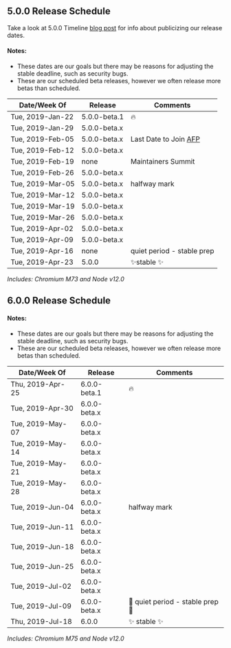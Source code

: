 ## 5.0.0 Release Schedule
Take a look at 5.0.0 Timeline [blog post](https://electronjs.org/blog/electron-5-0-timeline) for info about publicizing our release dates.
#### Notes:
- These dates are our goals but there may be reasons for adjusting the stable deadline, such as security bugs.
- These are our scheduled beta releases, however we often release more betas than scheduled.

| Date/Week Of    | Release      | Comments       |
| --------------- | ------------ | -------------- |
| Tue, 2019-Jan-22 | 5.0.0-beta.1 |🔥 |
| Tue, 2019-Jan-29 | 5.0.0-beta.x ||
| Tue, 2019-Feb-05 | 5.0.0-beta.x |Last Date to Join [AFP](https://electronjs.org/blog/app-feedback-program)|
| Tue, 2019-Feb-12 | 5.0.0-beta.x ||
| Tue, 2019-Feb-19 | none | Maintainers Summit |
| Tue, 2019-Feb-26 | 5.0.0-beta.x ||
| Tue, 2019-Mar-05 | 5.0.0-beta.x | halfway mark |
| Tue, 2019-Mar-12 | 5.0.0-beta.x ||
| Tue, 2019-Mar-19 | 5.0.0-beta.x ||
| Tue, 2019-Mar-26 | 5.0.0-beta.x ||
| Tue, 2019-Apr-02 | 5.0.0-beta.x ||
| Tue, 2019-Apr-09 | 5.0.0-beta.x ||
| Tue, 2019-Apr-16 | none | quiet period - stable prep |
| Tue, 2019-Apr-23 | 5.0.0 |✨stable ✨|

*Includes: Chromium M73 and Node v12.0*

## 6.0.0 Release Schedule
#### Notes:
- These dates are our goals but there may be reasons for adjusting the stable deadline, such as security bugs.
- These are our scheduled beta releases, however we often release more betas than scheduled.

| Date/Week Of    | Release      | Comments       |
| --------------- | ------------ | -------------- |
| Thu, 2019-Apr-25 | 6.0.0-beta.1 | 🔥 |
| Tue, 2019-Apr-30 | 6.0.0-beta.x | |
| Tue, 2019-May-07 | 6.0.0-beta.x | |
| Tue, 2019-May-14 | 6.0.0-beta.x | |
| Tue, 2019-May-21 | 6.0.0-beta.x | |
| Tue, 2019-May-28 | 6.0.0-beta.x | |
| Tue, 2019-Jun-04 | 6.0.0-beta.x | halfway mark |
| Tue, 2019-Jun-11 | 6.0.0-beta.x | |
| Tue, 2019-Jun-18 | 6.0.0-beta.x | |
| Tue, 2019-Jun-25 | 6.0.0-beta.x | |
| Tue, 2019-Jul-02 | 6.0.0-beta.x | |
| Tue, 2019-Jul-09 | 6.0.0-beta.x | 🚧 quiet period - stable prep 🚧 |
| Thu, 2019-Jul-18 | 6.0.0 | ✨ stable ✨ |

*Includes: Chromium M75 and Node v12.0*
